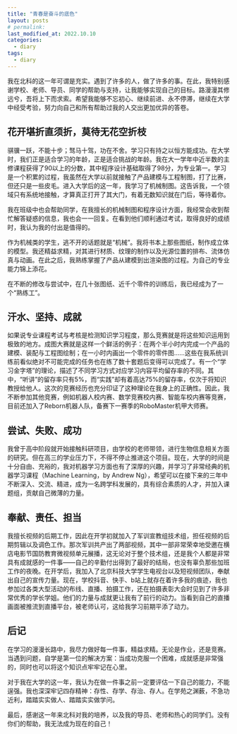 ```yaml
---
title: "青春是奋斗的底色"
layout: posts
# permalink: 
last_modified_at: 2022.10.10
categories:
  - diary
tags:
  - diary
---
```


我在北科的这一年可谓是充实。遇到了许多的人，做了许多的事。在此，我特别感谢学校、老师、导员、同学的帮助与支持，让我能够实现自己的目标。路漫漫其修远兮，吾将上下而求索。希望我能够不忘初心、继续前进、永不停滞，继续在大学中经受考验，努力向自己和所有帮助过我的人交出更加优异的答卷。

## 花开堪折直须折，莫待无花空折枝

骐骥一跃，不能十步；驽马十驾，功在不舍。学习只有持之以恒方能成功。在大学时，我们正是适合学习的年龄，正是适合挑战的年龄。我在大一学年中近半数的主修课程获得了90以上的分数，其中程序设计基础取得了98分，为专业第一。学习是一个积累的过程，我虽然在大学以前就接触了产品建模与工程制图，打了比赛，但还只是一些皮毛。进入大学后的这一年，我学习了机械制图。这告诉我，一个领域只有系统地接触，才算真正打开了其大门，有着无数知识就在门后，等待着你。

我在班级中也会帮助同学，在我擅长的机械制图和程序设计方面，我经常会收到帮忙解答疑惑的信息，我也会一一回复。在看到他们顺利通过考试，取得良好的成绩时，我认为我的付出是值得的。

作为机械类的学生，逃不开的话题就是“机械”。我将书本上那些图纸，制作成立体的模型。我还精益求精，对其进行材质、纹理的制作以及光源位置的排布、流体仿真与动画。在此之后，我熟练掌握了产品从建模到出渲染图的过程。为自己的专业能力锦上添花。

在不断的修改与尝试中，在几十张图纸、近千个零件的训练后，我已经成为了一个“熟练工”。

## 汗水、坚持、成就

如果说专业课程考试与考核是检测知识学习程度，那么竞赛就是将这些知识运用到极致的地方。成图大赛就是这样一个鲜活的例子：在两个半小时内完成一个产品的建模、装配与工程图绘制；在一小时内画出一个零件的零件图……这些在我系统训练前看似绝对不可能完成的任务也在练了数十套题后变得可以完成了。有一个“学习金字塔”的理论，描述了不同学习方式对应学习内容平均留存率的不同。其中，“听讲”的留存率只有5%，而“实践”却有着高达75%的留存率，仅次于将知识教授给他人。这次的竞赛经历也充分印证了这种理论在我身上的正确性。因此，我不断参加其他竞赛，例如机器人校内赛、数学竞赛校内赛、智能车校内赛等竞赛，目前还加入了Reborn机器人队，备赛下一赛季的RoboMaster机甲大师赛。

## 尝试、失败、成功

我曾于高中阶段就开始接触科研项目，由学校的老师带领，进行生物信息相关方面的研究。但在高三的学业压力下，不得不停止推进这个项目。现在，大学的时间是十分自由、充裕的，我对机器学习方面也有了深厚的兴趣，并学习了非常经典的机器学习课程（Machine Learning，by Andrew Ng），希望可以在接下来的三年中不断深入、交流、精进，成为一名跨学科发展的，具有综合素质的人才，并加入课题组，贡献自己微薄的力量。

## 奉献、责任、担当

我擅长视频的后期工作，因此在开学初就加入了军训宣教组技术组，担任视频的后期剪辑以及调色工作。那次军训共产出了两部视频，其中一部非常荣幸地受邀在横店电影节国防教育微视频单元展播，这无论对于整个技术组，还是我个人都是非常具有成就感的一件事——自己的辛勤付出得到了最好的结局，也没有辜负那些加班工作的夜晚。在开学后，我加入了北京科技大学学生电视台以及短视频团队，奉献出自己的宣传力量。现在，学校抖音、快手、b站上就存在着许多我的痕迹，我也参加过各类大型活动的布线、直播、拍摄工作，还在拍摄表彰大会时见到了许多非常优秀的学长学姐。他们的力量与成就更让我有了前行的动力。当看到自己的直播画面被推流到直播平台，被老师认可，这给我学习前期平添了动力。

## 后记

在学习的漫漫长路中，我尽力做好每一件事，精益求精。无论是作业，还是竞赛。当遇到问题，自学是第一位的解决方案：当成功克服一个困难，成就感是非常强的，同时也可以将这个知识点牢牢记在心里。

对于我在大学的这一年，我认为在做一件事之前一定要评估一下自己的能力，不能逞强。我也深深牢记四存精神：存性、存学、存治、存人。在学苑之渊薮，不急功近利，踏踏实实做人、踏踏实实做学问。

最后，感谢这一年来北科对我的培养，以及我的导员、老师和热心的同学们。没有你们的帮助，我无法成为现在的自己！

